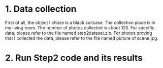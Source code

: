 # 1. Data collection
First of all, the object I chose is a black suitcase. The collection place is in my living room. The number of photos collected is about 120. 
For specific data, please refer to the file named step2dataset.zip. For photos proving that I collected the data, please refer to the file named picture of scene.jpg.
# 2. Run Step2 code and its results
